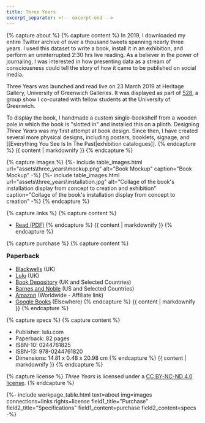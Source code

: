 ```yaml
---
title: Three Years
excerpt_separator: <!-- excerpt-end -->
---
```

<style>
    table.work tr:nth-child(4), table.work tr:nth-child(5) {
        display: revert;
        visibility: visible;
    }
    #paperback {
        margin-top: 0;
    }
</style>

{% capture about %}
{% capture content %}
In 2019, I downloaded my entire Twitter archive of over a thousand tweets spanning nearly three years. I used this dataset to write a book, install it in an exhibition, and perform an uninterrupted 2:30 hrs live reading. As a believer in the power of journaling, I was interested in how presenting data as a stream of consciousness could tell the story of how it came to be published on social media.    

Three Years was launched and read live on 23 March 2019 at Heritage Gallery, University of Greenwich Galleries. It was displayed as part of [528](http://www.greenwichunigalleries.co.uk/fivetoeight/), a group show I co-curated with fellow students at the University of Greenwich.

To display the book, I handmade a custom single-bookshelf from a wooden pole in which the book is "slotted in" and installed this on a plinth. Designing _Three Years_ was my first attempt at book design. Since then, I have created several more physical designs, including posters, booklets, signage, and [[Everything You See Is In The Past|exhibition catalogues]].
{% endcapture %}
{{ content | markdownify }}
{% endcapture %}

{% capture images %}
{%- include table_images.html url="assets\three_years\mockup.png" alt="Book Mockup" caption="Book Mockup" -%}
{%- include table_images.html url="assets\three_years\installation.jpg" alt="Collage of the book's installation display from concept to creation and exhibition" caption="Collage of the book's installation display from concept to creation" -%}
{% endcapture %}

{% capture links %}
{% capture content %}
* [Read (PDF)](assets/three_years/Three_Years.pdf#view=FitV&pagemode=thumbs)
{% endcapture %}
{{ content | markdownify }}
{% endcapture %}

{% capture purchase %}
{% capture content %}
### Paperback
* [Blackwells](https://blackwells.co.uk/bookshop/product/Three-Years-by-Imola-Francesco/9780244761820) (UK)
* [Lulu](https://www.lulu.com/en/gb/shop/francesco-imola/three-years/paperback/product-14q2wqw6.html?page=1&pageSize=4) (UK)
* [Book Depository](https://www.bookdepository.com/book/9780244761820) (UK and Selected Countries)
* [Barnes and Noble](https://www.barnesandnoble.com/w/three-years-francesco-imola/1131049662) (US and Selected Countries)
* [Amazon](https://amzn.to/34NvaSW) (Worldwide - Affiliate link)
* [Google Books](https://www.google.co.uk/books/edition/Three_Years/zxGKDwAAQBAJ) (Elsewhere)
{% endcapture %}
{{ content | markdownify }}
{% endcapture %}

{% capture specs %}
{% capture content %}
* Publisher: lulu.com 
* Paperback: 82 pages
* ISBN-10: 0244761825
* ISBN-13: 978-0244761820
* Dimensions: 14.81 x 0.48 x 20.98 cm
{% endcapture %}
{{ content | markdownify }}
{% endcapture %}

{% capture license %}
<i>Three Years</i> is licensed under a <a rel="license" href="http://creativecommons.org/licenses/by-nc-nd/4.0/" target="_blank" rel="noopener" rel="noreferrer">CC BY-NC-ND 4.0 license</a>. 
{% endcapture %}

{%- include workpage_table.html text=about
img=images connections=links rights=license field1_title="Purchase" field2_title="Specifications" field1_content=purchase field2_content=specs -%}